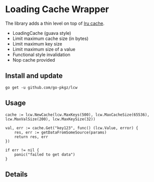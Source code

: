 # Loading Cache Wrapper

The library adds a thin level on top of [lru cache](https://github.com/hashicorp/golang-lru).

- LoadingCache (guava style)
- Limit maximum cache size (in bytes)
- Limit maximum key size
- Limit maximum size of a value 
- Functional style invalidation
- Nop cache provided
  
## Install and update

`go get -u github.com/go-pkgz/lcw`

## Usage

```
cache := lcw.NewCache(lcw.MaxKeys(500), lcw.MaxCacheSize(65536), lcw.MaxValSize(200), lcw.MaxKeySize(32))

val, err := cache.Get("key123", func() (lcw.Value, error) {
    res, err := getDataFromSomeSource(params)
    return res, err
})

if err != nil {
    panic("failed to get data")
}
```

## Details

